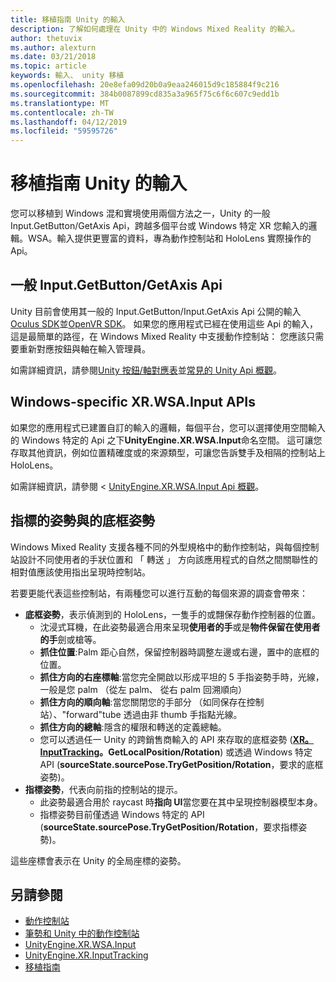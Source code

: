 ```yaml
---
title: 移植指南 Unity 的輸入
description: 了解如何處理在 Unity 中的 Windows Mixed Reality 的輸入。
author: thetuvix
ms.author: alexturn
ms.date: 03/21/2018
ms.topic: article
keywords: 輸入、 unity 移植
ms.openlocfilehash: 20e8efa09d20b0a9eaa246015d9c185884f9c216
ms.sourcegitcommit: 384b0087899cd835a3a965f75c6f6c607c9edd1b
ms.translationtype: MT
ms.contentlocale: zh-TW
ms.lasthandoff: 04/12/2019
ms.locfileid: "59595726"
---
```

# <a name="input-porting-guide-for-unity"></a>移植指南 Unity 的輸入

您可以移植到 Windows 混和實境使用兩個方法之一，Unity 的一般 Input.GetButton/GetAxis Api，跨越多個平台或 Windows 特定 XR 您輸入的邏輯。WSA。輸入提供更豐富的資料，專為動作控制站和 HoloLens 實際操作的 Api。

## <a name="general-inputgetbuttongetaxis-apis"></a>一般 Input.GetButton/GetAxis Api

Unity 目前會使用其一般的 Input.GetButton/Input.GetAxis Api 公開的輸入[Oculus SDK](https://docs.unity3d.com/Manual/OculusControllers.html)並[OpenVR SDK](https://docs.unity3d.com/Manual/OpenVRControllers.html)。 如果您的應用程式已經在使用這些 Api 的輸入，這是最簡單的路徑，在 Windows Mixed Reality 中支援動作控制站： 您應該只需要重新對應按鈕與軸在輸入管理員。

如需詳細資訊，請參閱[Unity 按鈕/軸對應表](gestures-and-motion-controllers-in-unity.md#unity-buttonaxis-mapping-table)並[常見的 Unity Api 概觀](gestures-and-motion-controllers-in-unity.md#common-unity-apis-inputgetbuttongetaxis)。

## <a name="windows-specific-xrwsainput-apis"></a>Windows-specific XR.WSA.Input APIs

如果您的應用程式已建置自訂的輸入的邏輯，每個平台，您可以選擇使用空間輸入的 Windows 特定的 Api 之下**UnityEngine.XR.WSA.Input**命名空間。 這可讓您存取其他資訊，例如位置精確度或的來源類型，可讓您告訴雙手及相隔的控制站上 HoloLens。

如需詳細資訊，請參閱 < [UnityEngine.XR.WSA.Input Api 概觀](gestures-and-motion-controllers-in-unity.md#windows-specific-apis-xrwsainput)。

## <a name="grip-pose-vs-pointing-pose"></a>指標的姿勢與的底框姿勢

Windows Mixed Reality 支援各種不同的外型規格中的動作控制站，與每個控制站設計不同使用者的手狀位置和 「 轉送 」 方向該應用程式的自然之間關聯性的相對值應該使用指出呈現時控制站。

若要更能代表這些控制站，有兩種您可以進行互動的每個來源的調查會帶來：

* **底框姿勢**，表示偵測到的 HoloLens，一隻手的或翲保存動作控制器的位置。
    * 沈浸式耳機，在此姿勢最適合用來呈現**使用者的手**或是**物件保留在使用者的手**劍或槍等。
    * **抓住位置**:Palm 距心自然，保留控制器時調整左邊或右邊，置中的底框的位置。
    * **抓住方向的右座標軸**:當您完全開啟以形成平坦的 5 手指姿勢手時，光線，一般是您 palm （從左 palm、 從右 palm 回溯順向）
    * **抓住方向的順向軸**:當您關閉您的手部分 （如同保存在控制站）、"forward"tube 透過由非 thumb 手指點光線。
    * **抓住方向的總軸**:隱含的權限和轉送的定義總軸。
    * 您可以透過任一 Unity 的跨銷售商輸入的 API 來存取的底框姿勢 (**[XR。InputTracking](https://docs.unity3d.com/ScriptReference/XR.InputTracking.html)。GetLocalPosition/Rotation**) 或透過 Windows 特定 API (**sourceState.sourcePose.TryGetPosition/Rotation**，要求的底框姿勢)。
* **指標姿勢**，代表向前指的控制站的提示。
    * 此姿勢最適合用於 raycast 時**指向 UI**當您要在其中呈現控制器模型本身。
    * 指標姿勢目前僅透過 Windows 特定的 API (**sourceState.sourcePose.TryGetPosition/Rotation**，要求指標姿勢)。

這些座標會表示在 Unity 的全局座標的姿勢。

## <a name="see-also"></a>另請參閱
* [動作控制站](motion-controllers.md)
* [筆勢和 Unity 中的動作控制站](gestures-and-motion-controllers-in-unity.md)
* [UnityEngine.XR.WSA.Input](https://docs.unity3d.com/ScriptReference/XR.WSA.Input.InteractionManager.html)
* [UnityEngine.XR.InputTracking](https://docs.unity3d.com/ScriptReference/XR.InputTracking.html)
* [移植指南](porting-guides.md)

